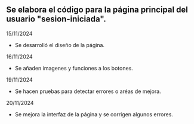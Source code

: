## Se elabora el código para la página principal del usuario "sesion-iniciada".
15/11/2024
- Se desarrolló el diseño de la página.

16/11/2024
- Se añaden imagenes y funciones a los botones.
  
19/11/2024
- Se hacen pruebas para detectar errores o aréas de mejora.
  
20/11/2024
- Se mejora la interfaz de la página y se corrigen algunos errores.
